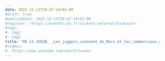 ```yaml
---
date: 2022-12-13T20:47:14+01:00
#draft: true
#publishDate: 2022-12-13T20:47:14+01:00
#register: "https://eventbrite.fr/tickets-external?eid=xxxx"
#tags:
#- tag1
#- tag2
title: "09 11 JUG2B_ _Les_juggers_viennent_de_Mars_et_les_commerciaux_de_Venus"
#videos: 
#- https://www.youtube.com/watch?v=xxxx
---
```


